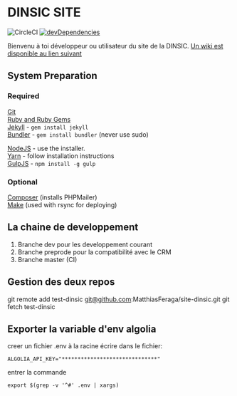 # DINSIC SITE

![CircleCI](https://circleci.com/gh/MatthiasFeraga/site-dinsic/tree/master.svg?style=svg&circle-token=ad2054b5900fbfd4b3971014fa75e8f9ec3bed5f)
[![devDependencies](https://david-dm.org/MatthiasFeraga/site-dinsic/dev-status.svg)](https://david-dm.org/MatthiasFeraga/site-dinsic#info=devDependencies)

Bienvenu à toi développeur ou utilisateur du site de la DINSIC.
[Un wiki est disponible au lien suivant](https://github.com/numerique-gouv/numerique.gouv.fr/wiki)

## System Preparation

### Required
[Git](https://git-scm.com)  
[Ruby and Ruby Gems](https://rvm.io/rvm/install)  
[Jekyll](http://jekyllrb.com/) - `gem install jekyll`  
[Bundler](http://bundler.io/) - `gem install bundler` (never use sudo)  

[NodeJS](http://nodejs.org) - use the installer.  
[Yarn](https://yarnpkg.com/en/docs/install) - follow installation instructions  
[GulpJS](https://github.com/gulpjs/gulp) - `npm install -g gulp` 

### Optional
[Composer](https://getcomposer.org) (installs PHPMailer)  
[Make](https://www.gnu.org/software/make) (used with rsync for deploying)  



## La chaine de developpement

1. Branche dev pour les developpement courant
2. Branche preprode pour la compatibilité avec le CRM
3. Branche master (CI)

## Gestion des deux repos

git remote add test-dinsic git@github.com:MatthiasFeraga/site-dinsic.git
git fetch test-dinsic


## Exporter la variable d'env algolia
creer un fichier .env à la racine
écrire dans le fichier: 

    ALGOLIA_API_KEY="******************************"
    
entrer la commande

    export $(grep -v '^#' .env | xargs)

